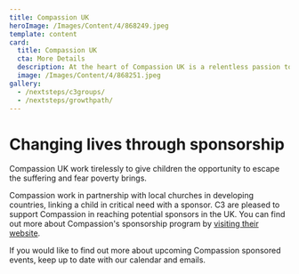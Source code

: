 ```yaml
---
title: Compassion UK
heroImage: /Images/Content/4/868249.jpeg
template: content
card:
  title: Compassion UK
  cta: More Details
  description: At the heart of Compassion UK is a relentless passion to empower every child left vulnerable by poverty
  image: /Images/Content/4/868251.jpeg
gallery:
  - /nextsteps/c3groups/
  - /nextsteps/growthpath/
---
```


# Changing lives through sponsorship

Compassion UK work tirelessly to give children the opportunity to escape the suffering and fear poverty brings.

Compassion work in partnership with local churches in developing countries, linking a child in critical need with a sponsor. C3 are pleased to support Compassion in reaching potential sponsors in the UK. You can find out more about Compassion's sponsorship program by <a href="https://www.compassionuk.org/">visiting their website</a>.

If you would like to find out more about upcoming Compassion sponsored events, keep up to date with our calendar and emails.
